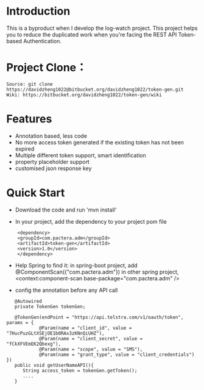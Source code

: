 # Introduction

This is a byproduct when I develop the log-watch project. This project helps you to reduce the duplicated work when you're facing the REST API Token-based Authentication. 

# Project Clone：
```
Source: git clone https://davidzheng1022@bitbucket.org/davidzheng1022/token-gen.git
Wiki: https://bitbucket.org/davidzheng1022/token-gen/wiki
```

# Features

* Annotation based, less code
* No more access token generated if the existing token has not been expired
* Multiple different token support, smart identification
* property placeholder support
* customised json response key


# Quick Start
* Download the code and run 'mvn install'

* In your project, add the dependency to your project pom file
```
    <dependency>
	<groupId>com.pactera.adm</groupId>
	<artifactId>token-gen</artifactId>
	<version>1.0</version>
    </dependency>
```
* Help Spring to find it:
   in spring-boot project, add @ComponentScan({"com.pactera.adm"})
   in other spring project, <context:component-scan base-package="com.pactera.adm" />

* config the annotation before any API call
```
   @Autowired
   private TokenGen tokenGen;

   @TokenGen(endPoint = "https://api.telstra.com/v1/oauth/token", params = {
			@Param(name = "client_id", value = "7HucPuzGLtXSEjOE1b0RAx3zKNnQiUHZ"),
			@Param(name = "client_secret", value = "fCkXFVEmEK2Qbexg"),
			@Param(name = "scope", value = "SMS"),
			@Param(name = "grant_type", value = "client_credentials") })
   public void getUserNameAPI(){
      String access_token = tokenGen.getToken();
      ....
   }
```